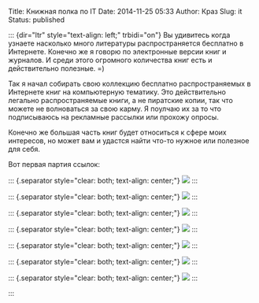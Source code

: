 Title: Книжная полка по IT
Date: 2014-11-25 05:33
Author: Краз
Slug: it
Status: published

::: {dir="ltr" style="text-align: left;" trbidi="on"}
Вы удивитесь когда узнаете насколько много литературы распространяется бесплатно в Интернете. Конечно же я говорю по электронные версии книг и журналов. И среди этого огромного количества книг есть и действительно полезные. =)  
  
Так я начал собирать свою коллекцию бесплатно распространяемых в Интернете книг на компьютерную тематику. Это действительно легально распространяемые книги, а не пиратские копии, так что можете не волноваться за свою карму. Я поулчаю их за то что подписываюсь на рекламные рассылки или прохожу опросы.  
  
Конечно же большая часть книг будет относиться к сфере моих интересов, но может вам и удастся найти что-то нужное или полезное для себя.  
  
Вот первая партия ссылок:  

::: {.separator style="clear: both; text-align: center;"}
[![](http://2.bp.blogspot.com/-N7SERLk3n-U/VHSDLr340CI/AAAAAAAAKek/iyFzzPJ1MIs/s1600/Beyand%2BLinux%2BFrom%2BScratch%2B6.3.gif)](https://yadi.sk/d/3K_tV664cvaSR)
:::

  

::: {.separator style="clear: both; text-align: center;"}
[![](http://2.bp.blogspot.com/-IwGZZWWeGMs/VHSDLgzZVkI/AAAAAAAAKfU/xlbRtzO9dBI/s1600/Guide%2Bto%2BKDE.gif)](https://yadi.sk/i/bRmXAzMscvaW7)
:::

  

::: {.separator style="clear: both; text-align: center;"}
[![](http://4.bp.blogspot.com/-hFEv3Umav3U/VHSDLveoLpI/AAAAAAAAKeo/qAet8DNnaXk/s1600/Linux%2BCommand%2BLine%2BTips%2Band%2BTricks.gif)](https://yadi.sk/i/RiIHyFNDcvats)
:::

  

::: {.separator style="clear: both; text-align: center;"}
[![](http://2.bp.blogspot.com/-diwlcZ7HNsY/VHSDMGjnunI/AAAAAAAAKes/YRWTLZReCXA/s1600/Linux%2BDevelopment%2BPlatform.gif)](https://yadi.sk/i/WMSAXKYycvavV)
:::

  

::: {.separator style="clear: both; text-align: center;"}
[![](http://4.bp.blogspot.com/-Y0RWzZbBpL8/VHSDMFFInxI/AAAAAAAAKew/TcKOfXak8Xc/s1600/Linux%2BDevice%2BDrivers.gif)](https://yadi.sk/i/a6y7vvoRcvaxb)
:::

  

::: {.separator style="clear: both; text-align: center;"}
[![](http://1.bp.blogspot.com/-l51whYIRx8w/VHSDMauEpUI/AAAAAAAAKe0/HNc7RUPGBZo/s1600/Linux%2BFrom%2BScratch.gif)](https://yadi.sk/i/UWUvfiNicvazH)
:::

  

::: {.separator style="clear: both; text-align: center;"}
[![](http://4.bp.blogspot.com/-adcEy3SWA8k/VHSDMntkFuI/AAAAAAAAKe4/I7yLOfXxuhI/s1600/Linux%2BPatch%2BManagment.gif)](https://yadi.sk/i/APwTIDo2cvb3M)
:::

  
:::

